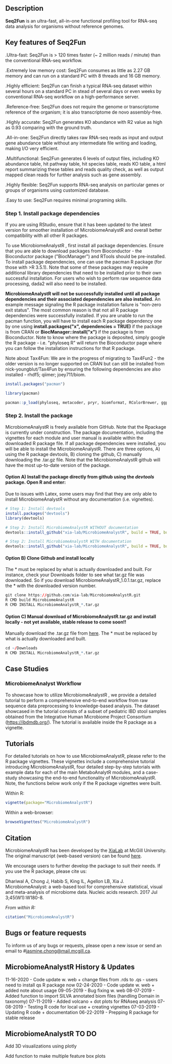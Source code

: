 ## Description 

**Seq2Fun** is an ultra-fast, all-in-one functional profiling tool for RNA-seq data analysis for organisms without reference genomes.


## Key features of Seq2Fun
.Ultra-fast: Seq2Fun is > 120 times faster (~ 2 million reads / minute) than the conventional RNA-seq workflow.

.Extremely low memory cost: Seq2Fun consumes as little as 2.27 GB memory and can run on a standard PC with 8 threads and 16 GB memory.

.Highly efficient: Seq2Fun can finish a typical RNA-seq dataset within several hours on a standard PC in stead of several days or even weeks by conventional RNA-seq workflow on a high-performance server.

.Reference-free: Seq2Fun does not require the genome or transcriptome reference of the organism; it is also transcriptome de novo assembly-free.

.Highly accurate: Seq2Fun generates KO abundance with R2 value as high as 0.93 comparing with the ground truth.

.All-in-one: Seq2Fun directly takes raw RNA-seq reads as input and output gene abundance table without any intermediate file writing and loading, making I/O very efficient.

.Multifunctional: Seq2Fun generates 6 levels of output files, including KO abundance table, hit pathway table, hit species table, reads KO table, a html report summarizing these tables and reads quality check, as well as output mapped clean reads for further analysis such as gene assembly.

.Highly flexible: Seq2Fun supports RNA-seq analysis on particular genes or groups of organisms using customized database.

.Easy to use: Seq2Fun requires minimal programing skills.


### Step 1. Install package dependencies 

If you are using RStudio, ensure that it has been updated to the latest version for smoother installation of MicrobiomeAnalystR and overall better compatibility with all other R packages.

To use MicrobiomeAnalystR , first install all package dependencies. Ensure that you are able to download packages from Bioconductor - the Bioconductor package ("BiocManager") and RTools should be pre-installed. To install package dependencies, one can use the pacman R package (for those with >R 3.5.1). Note that some of these packages may require additional library dependencies that need to be installed prior to their own successful installation. For users who wish to perform raw sequence data processing, dada2 will also need to be installed. 

**MicrobiomeAnalystR will not be successfully installed until all package dependencies and their associated dependencies are also installed.** An example message signaling the R package installation failure is "non-zero exit status". The most common reason is that not all R package dependencies were successfully installed. If you are unable to run the pacman function, you will have to install each R package dependency one by one using **install.packages("x", dependencies = TRUE)** if the package is from CRAN or **BiocManager::install("x")** if the package is from Bioconductor. Note to know where the package is deposited, simply google the R package - i.e. "phyloseq R" will return the Bioconductor page where you can follow the installation instructions for that R package.

Note about Tax4Fun: We are in the progress of migrating to Tax4Fun2 - the older version is no longer supported on CRAN but can still be installed from nick-youngblut/Tax4Fun by ensuring the following dependencies are also installed - rhdf5; qiimer; joey711/biom. 

```R
install.packages("pacman")

library(pacman)

pacman::p_load(phyloseq, metacoder, pryr, biomformat, RColorBrewer, ggplot2, gplots, Cairo, igraph, BiocParallel, randomForest, metagenomeSeq, MASS, DESeq2, vegan, RJSONIO, ggfortify, pheatmap, xtable, genefilter, data.table, reshape, stringr, ape, grid, gridExtra, splitstackshape, edgeR, globaltest, R.utils, viridis, ggrepel, ppcor, qs)
```
### Step 2. Install the package 

MicrobiomeAnalystR is freely available from GitHub. Note that the Rpackage is currently under construction. The package documentation, including the vignettes for each module and user manual is available within the downloaded R package file. If all package dependencies were installed, you will be able to install the MicrobiomeAnalystR. There are three options, A) using the R package devtools, B) cloning the github, C) manually downloading the .tar.gz file. Note that the MicrobiomeAnalystR github will have the most up-to-date version of the package. 

#### Option A) Install the package directly from github using the *devtools* package. Open R and enter:

Due to issues with Latex, some users may find that they are only able to install MicrobiomeAnalystR without any documentation (i.e. vignettes). 

```R
# Step 1: Install devtools
install.packages("devtools")
library(devtools)

# Step 2: Install MicrobiomeAnalystR WITHOUT documentation
devtools::install_github("xia-lab/MicrobiomeAnalystR", build = TRUE, build_opts = c("--no-resave-data", "--no-manual", "--no-build-vignettes"))

# Step 2: Install MicrobiomeAnalystR WITH documentation
devtools::install_github("xia-lab/MicrobiomeAnalystR", build = TRUE, build_opts = c("--no-resave-data", "--no-manual"))

```

#### Option B) Clone Github and install locally

The * must be replaced by what is actually downloaded and built. For instance, check your Downloads folder to see what tar.gz file was downloaded. So if you download MicrobiomeAnalystR_1.0.1.tar.gz, replace the * with the downloaded version number.  

```R
git clone https://github.com/xia-lab/MicrobiomeAnalystR.git
R CMD build MicrobiomeAnalystR
R CMD INSTALL MicrobiomeAnalystR_*.tar.gz

```

#### Option C) Manual download of MicrobiomeAnalystR.tar.gz and install locally - not yet available, stable release to come soon!!

Manually download the .tar.gz file from [here](https://www.dropbox.com/s/wk43rs9hswzypgt/MicrobiomeAnalystR_0.0.0.9000.tar.gz?dl=0). The * must be replaced by what is actually downloaded and built.  

```R
cd ~/Downloads
R CMD INSTALL MicrobiomeAnalystR_*.tar.gz

```

## Case Studies

### MicrobiomeAnalyst Workflow

To showcase how to utilize MicrobiomeAnalystR , we provide a detailed tutorial to perform a comprehensive end-to-end workflow from raw sequence data preprocessing to knowledge-based analysis. The dataset showcased in the tutorial consists of a subset of pediatric IBD stool samples obtained from the Integrative Human Microbiome Project Consortium (https://ibdmdb.org/). The tutorial is available inside the R package as a vignette.

## Tutorials

For detailed tutorials on how to use MicrobiomeAnalystR, please refer to the R package vignettes. These vignettes include a comprehensive tutorial introducing MicrobiomeAnalystR, four detailed step-by-step tutorials with example data for each of the main MetaboAnalytR  modules, and a case-study showcasing the end-to-end functionality of MicrobiomeAnalystR. Note, the functions below work only if the R package vignettes were built. 

Within R:
```R
vignette(package="MicrobiomeAnalystR")
```

Within a web-browser:
```R
browseVignettes("MicrobiomeAnalystR")
```

## Citation

MicrobiomeAnalystR has been developed by the [XiaLab](http://xialabresearch.com/) at McGill University. The original manuscript (web-based version) can be found [here](https://www.ncbi.nlm.nih.gov/pubmed/28449106). 

We encourage users to further develop the package to suit their needs. If you use the R package, please cite us: 

Dhariwal A, Chong J, Habib S, King IL, Agellon LB, Xia J. MicrobiomeAnalyst: a web-based tool for comprehensive statistical, visual and meta-analysis of microbiome data. Nucleic acids research. 2017 Jul 3;45(W1):W180-8.

*From within R:*

```R
citation("MicrobiomeAnalystR")
```

## Bugs or feature requests

To inform us of any bugs or requests, please open a new issue or send an email to #jasmine.chong@mail.mcgill.ca.

## MicrobiomeAnalystR History & Updates

11-16-2020 - Code update w. web + change files from .rds to .qs - users need to install qs R package now
02-24-2020 - Code update w. web + added note about usage
09-05-2019 - Bug fixing w. web
08-07-2019 - Added function to import SILVA annotated biom files (handling Domain in taxonomy)
07-11-2019 - Added volcano + dot plots for RNAseq analysis
07-08-2019 - Testing R code for local use + creating vignettes
07-03-2019 - Updating R code + documentation
06-22-2019 - Prepping R package for stable release

## MicrobiomeAnalystR TO DO

Add 3D visualizations using plotly

Add function to make multiple feature box plots

